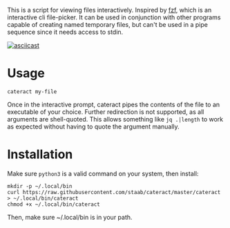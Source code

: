 This is a script for viewing files interactively. Inspired by [fzf](https://github.com/junegunn/fzf), which is an interactive cli file-picker. It can be used in conjunction with other programs capable of creating named temporary files, but can't be used in a pipe sequence since it needs access to stdin.

[![asciicast](https://asciinema.org/a/413162.svg)](https://asciinema.org/a/413162)

# Usage

`cateract my-file`

Once in the interactive prompt, cateract pipes the contents of the file to an executable of your choice. Further redirection is not supported, as all arguments are shell-quoted. This allows something like `jq .|length` to work as expected without having to quote the argument manually.

# Installation

Make sure `python3` is a valid command on your system, then install:

```
mkdir -p ~/.local/bin
curl https://raw.githubusercontent.com/staab/cateract/master/cateract > ~/.local/bin/cateract
chmod +x ~/.local/bin/cateract
```

Then, make sure ~/.local/bin is in your path.
